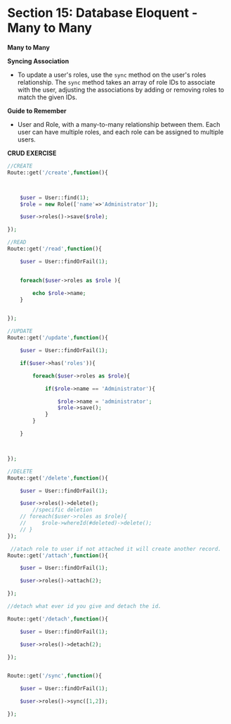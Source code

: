 # Section 15: Database Eloquent - Many to Many

**Many to Many**

**Syncing Association**

- To update a user's roles, use the `sync` method on the user's roles relationship. The `sync` method takes an array of role IDs to associate with the user, adjusting the associations by adding or removing roles to match the given IDs.

**Guide to Remember**

- User and Role, with a many-to-many relationship between them. Each user can have multiple roles, and each role can be assigned to multiple users.

**CRUD EXERCISE**

```PHP
//CREATE
Route::get('/create',function(){



    $user = User::find(1);
    $role = new Role(['name'=>'Administrator']);

    $user->roles()->save($role);

});

//READ
Route::get('/read',function(){

    $user = User::findOrFail(1);


    foreach($user->roles as $role ){

        echo $role->name;
    }


});

//UPDATE
Route::get('/update',function(){

    $user = User::findOrFail(1);

    if($user->has('roles')){

        foreach($user->roles as $role){

            if($role->name == 'Administrator'){

                $role->name = 'administrator';
                $role->save();
            }
        }

    }



});

//DELETE
Route::get('/delete',function(){

    $user = User::findOrFail(1);

    $user->roles()->delete();
        //specific deletion
    // foreach($user->roles as $role){
    //     $role->whereId(#deleted)->delete();
    // }
});

 //atach role to user if not attached it will create another record.
Route::get('/attach',function(){

    $user = User::findOrFail(1);

    $user->roles()->attach(2);

});

//detach what ever id you give and detach the id.

Route::get('/detach',function(){

    $user = User::findOrFail(1);

    $user->roles()->detach(2);

});


Route::get('/sync',function(){

    $user = User::findOrFail(1);

    $user->roles()->sync([1,2]);

});
```
